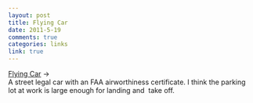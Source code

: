```yaml
--- 
layout: post
title: Flying Car
date: 2011-5-19
comments: true
categories: links
link: true
---
```

<a title="Flying Car" href="http://www.eaavideo.org/video.aspx?v=635469588001">Flying Car</a> →<br />A street legal car with an FAA airworthiness certificate. I think the parking lot at work is large enough for landing and  take off.

